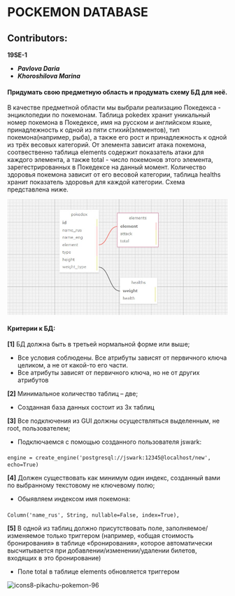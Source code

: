 # POCKEMON DATABASE
## Contributors:
**19SE-1**
* ***Pavlova Daria*** 
* ***Khoroshilova Marina***

#### Придумать свою предметную область и продумать схему БД для неё.
	
В качестве предметной области мы выбрали реализацию Покедекса - энциклопедии по покемонам. Таблица pokedex хранит уникальный
номер покемона в Покедексе, имя на русском и английском языке, принадлежность к одной из пяти стихий(элементов), 
тип покемона(например, рыба), а также его рост и принадлежность к одной из трёх весовых категорий. От элемента зависит атака
покемона, соотвественно таблица elements содержит показатель атаки для каждого элемента, а также total - число покемонов
этого элемента, зарегестрированных в Покедексе на данный момент. Количество здоровья покемона зависит от его весовой
категории, таблица healths хранит показатель здоровья для каждой категории. Схема представлена ниже.
	
    
![alt text](https://github.com/jswark/dataBaseProject/blob/readme/new_schema.jpg)​

#### Критерии к БД:
**[1]** БД должна быть в третьей нормальной форме или выше;

* Все условия соблюдены. Все атрибуты зависят от первичного ключа целиком, а не от какой-то его части. 
* Все атрибуты зависят от первичного ключа, но не от других атрибутов
 
**[2]** Минимальное количество таблиц – две;

* Созданная база данных состоит из 3х таблиц 

**[3]** Все подключения из GUI должны осуществляться выделенным, не root, пользователем;

* Подключаемся с помощью созданного пользователя jswark:
####
	engine = create_engine('postgresql://jswark:12345@localhost/new', echo=True)

**[4]** Должен существовать как минимум один индекс, 
    созданный вами по выбранному текстовому не ключевому полю;

* Обыявляем индексом имя покемона:
####
	Column('name_rus', String, nullable=False, index=True),

**[5]** В одной из таблиц должно присутствовать поле, заполняемое/изменяемое только триггером 
(например, «общая стоимость бронирования» в таблице «бронирования», которое автоматически 
высчитывается при добавлении/изменении/удалении билетов, входящих в это бронирование)

* Поле total в таблице elements обновляется триггером

![icons8-pikachu-pokemon-96](https://user-images.githubusercontent.com/55359172/121788046-d6aa7c80-cbd2-11eb-8a66-7bf7121a7305.png)

